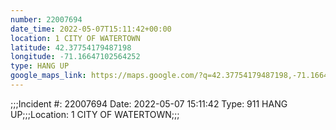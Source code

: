 ```yaml
---
number: 22007694
date_time: 2022-05-07T15:11:42+00:00
location: 1 CITY OF WATERTOWN
latitude: 42.37754179487198
longitude: -71.16647102564252
type: HANG UP
google_maps_link: https://maps.google.com/?q=42.37754179487198,-71.16647102564252
---
```


;;;Incident #: 22007694  Date: 2022-05-07 15:11:42   Type: 911 HANG UP;;;Location: 1 CITY OF WATERTOWN;;;
